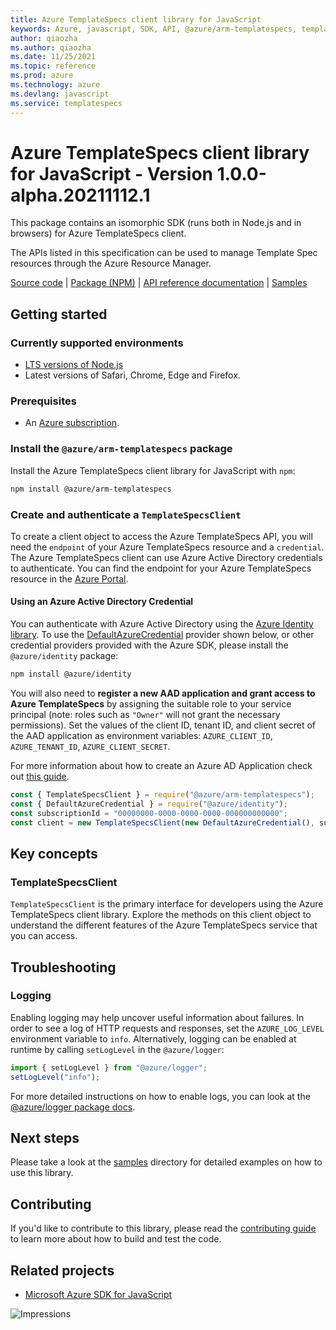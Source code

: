 ```yaml
---
title: Azure TemplateSpecs client library for JavaScript
keywords: Azure, javascript, SDK, API, @azure/arm-templatespecs, templatespecs
author: qiaozha
ms.author: qiaozha
ms.date: 11/25/2021
ms.topic: reference
ms.prod: azure
ms.technology: azure
ms.devlang: javascript
ms.service: templatespecs
---
```


# Azure TemplateSpecs client library for JavaScript - Version 1.0.0-alpha.20211112.1 


This package contains an isomorphic SDK (runs both in Node.js and in browsers) for Azure TemplateSpecs client.

The APIs listed in this specification can be used to manage Template Spec resources through the Azure Resource Manager.

[Source code](https://github.com/Azure/azure-sdk-for-js/tree/main/sdk/templatespecs/arm-templatespecs) |
[Package (NPM)](https://www.npmjs.com/package/@azure/arm-templatespecs) |
[API reference documentation](https://docs.microsoft.com/javascript/api/@azure/arm-templatespecs) |
[Samples](https://github.com/Azure-Samples/azure-samples-js-management)

## Getting started

### Currently supported environments

- [LTS versions of Node.js](https://nodejs.org/about/releases/)
- Latest versions of Safari, Chrome, Edge and Firefox.

### Prerequisites

- An [Azure subscription][azure_sub].

### Install the `@azure/arm-templatespecs` package

Install the Azure TemplateSpecs client library for JavaScript with `npm`:

```bash
npm install @azure/arm-templatespecs
```

### Create and authenticate a `TemplateSpecsClient`

To create a client object to access the Azure TemplateSpecs API, you will need the `endpoint` of your Azure TemplateSpecs resource and a `credential`. The Azure TemplateSpecs client can use Azure Active Directory credentials to authenticate.
You can find the endpoint for your Azure TemplateSpecs resource in the [Azure Portal][azure_portal].

#### Using an Azure Active Directory Credential

You can authenticate with Azure Active Directory using the [Azure Identity library][azure_identity]. To use the [DefaultAzureCredential][defaultazurecredential] provider shown below, or other credential providers provided with the Azure SDK, please install the `@azure/identity` package:

```bash
npm install @azure/identity
```

You will also need to **register a new AAD application and grant access to Azure TemplateSpecs** by assigning the suitable role to your service principal (note: roles such as `"Owner"` will not grant the necessary permissions).
Set the values of the client ID, tenant ID, and client secret of the AAD application as environment variables: `AZURE_CLIENT_ID`, `AZURE_TENANT_ID`, `AZURE_CLIENT_SECRET`.

For more information about how to create an Azure AD Application check out [this guide](https://docs.microsoft.com/azure/active-directory/develop/howto-create-service-principal-portal).

```javascript
const { TemplateSpecsClient } = require("@azure/arm-templatespecs");
const { DefaultAzureCredential } = require("@azure/identity");
const subscriptionId = "00000000-0000-0000-0000-000000000000";
const client = new TemplateSpecsClient(new DefaultAzureCredential(), subscriptionId);
```

## Key concepts

### TemplateSpecsClient

`TemplateSpecsClient` is the primary interface for developers using the Azure TemplateSpecs client library. Explore the methods on this client object to understand the different features of the Azure TemplateSpecs service that you can access.

## Troubleshooting

### Logging

Enabling logging may help uncover useful information about failures. In order to see a log of HTTP requests and responses, set the `AZURE_LOG_LEVEL` environment variable to `info`. Alternatively, logging can be enabled at runtime by calling `setLogLevel` in the `@azure/logger`:

```javascript
import { setLogLevel } from "@azure/logger";
setLogLevel("info");
```

For more detailed instructions on how to enable logs, you can look at the [@azure/logger package docs](https://github.com/Azure/azure-sdk-for-js/tree/main/sdk/core/logger).

## Next steps

Please take a look at the [samples](https://github.com/Azure-Samples/azure-samples-js-management) directory for detailed examples on how to use this library.

## Contributing

If you'd like to contribute to this library, please read the [contributing guide](https://github.com/Azure/azure-sdk-for-js/blob/main/CONTRIBUTING.md) to learn more about how to build and test the code.

## Related projects

- [Microsoft Azure SDK for JavaScript](https://github.com/Azure/azure-sdk-for-js)

![Impressions](https://azure-sdk-impressions.azurewebsites.net/api/impressions/azure-sdk-for-js%2Fsdk%2Ftemplatespecs%2Farm-templatespecs%2FREADME.png)

[azure_cli]: https://docs.microsoft.com/cli/azure
[azure_sub]: https://azure.microsoft.com/free/
[azure_sub]: https://azure.microsoft.com/free/
[azure_portal]: https://portal.azure.com
[azure_identity]: https://github.com/Azure/azure-sdk-for-js/tree/main/sdk/identity/identity
[defaultazurecredential]: https://github.com/Azure/azure-sdk-for-js/tree/main/sdk/identity/identity#defaultazurecredential


